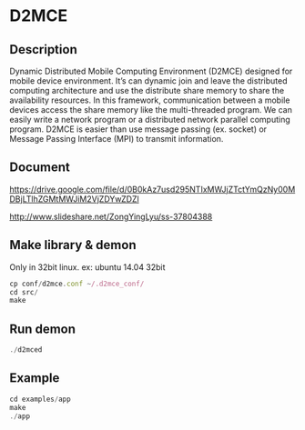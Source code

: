 D2MCE
===========
## Description
Dynamic Distributed Mobile Computing Environment (D2MCE) designed for
mobile device environment. It’s can dynamic join and leave the distributed computing
architecture and use the distribute share memory to share the availability resources. In
this framework, communication between a mobile devices access the share memory like
the multi-threaded program. We can easily write a network program or a distributed
network parallel computing program. D2MCE is easier than use message passing (ex.
socket) or Message Passing Interface (MPI) to transmit information.

## Document
https://drive.google.com/file/d/0B0kAz7usd295NTIxMWJjZTctYmQzNy00MDBjLTlhZGMtMWJiM2VjZDYwZDZl

http://www.slideshare.net/ZongYingLyu/ss-37804388


## Make library & demon
Only in 32bit linux. ex: ubuntu 14.04 32bit
```javascript
cp conf/d2mce.conf ~/.d2mce_conf/
cd src/
make
```

## Run demon

```javascript
./d2mced
```

## Example
```javascript
cd examples/app
make
./app

```
